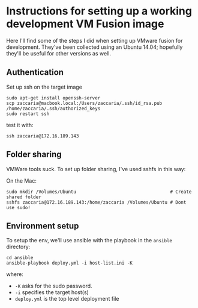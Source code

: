 Instructions for setting up a working development VM Fusion image
=================================================================

Here I'll find some of the steps I did when setting up VMware fusion for
development. They've been collected using an Ubuntu 14.04; hopefully
they'll be useful for other versions as well.

Authentication
--------------

Set up ssh on the target image

    sudo apt-get install openssh-server
    scp zaccaria@macbook.local:/Users/zaccaria/.ssh/id_rsa.pub /home/zaccaria/.ssh/authorized_keys
    sudo restart ssh

test it with:

    ssh zaccaria@172.16.189.143

Folder sharing
--------------

VMWare tools suck. To set up folder sharing, I've used sshfs in this
way:

On the Mac:

``` shell
sudo mkdir /Volumes/Ubuntu                                   # Create shared folder
sshfs zaccaria@172.16.189.143:/home/zaccaria /Volumes/Ubuntu # Dont use sudo!
```

Environment setup
-----------------

To setup the env, we'll use ansible with the playbook in the `ansible`
directory:

    cd ansible
    ansible-playbook deploy.yml -i host-list.ini -K

where:

-   `-K` asks for the sudo password.
-   `-i` specifies the target host(s)
-   `deploy.yml` is the top level deployment file

